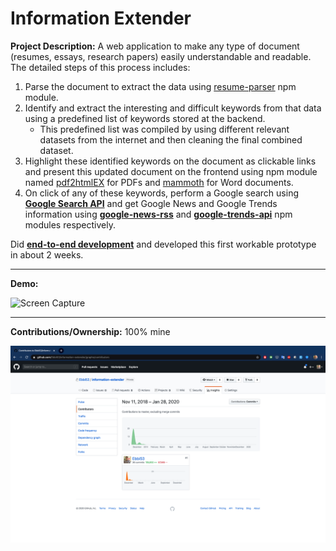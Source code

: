 # Information Extender

**Project Description:** A web application to make any type of document (resumes, essays, research papers) easily understandable and readable. The detailed steps of this process includes:
1. Parse the document to extract the data using [resume-parser](https://www.npmjs.com/package/resume-parser) npm module.
2. Identify and extract the interesting and difficult keywords from that data using a predefined list of keywords stored at the backend.
    * This predefined list was compiled by using different relevant datasets from the internet and then cleaning the final combined dataset.
3. Highlight these identified keywords on the document as clickable links and present this updated document on the frontend using  npm module named [pdf2htmlEX](https://coolwanglu.github.io/pdf2htmlEX/) for PDFs and [mammoth](https://www.npmjs.com/package/mammoth) for Word documents.
4. On click of any of these keywords, perform a Google search using **[Google Search API](https://developers.google.com/custom-search)** and get Google News and Google Trends information using **[google-news-rss](https://www.npmjs.com/package/google-news-rss)** and **[google-trends-api](https://www.npmjs.com/package/google-trends-api)** npm modules respectively.

Did **[end-to-end development](http://www.rapidsofttechnologies.com/end-to-end-website-development.php)** and developed this first workable prototype in about 2 weeks.

---

**Demo:**

![Screen Capture](https://github.com/Ebbi53/past_projects_demos/blob/master/5.%20Info-Extender/Screen%20Recording%202020-01-28%20at%201.11.51%20AM.gif)

---

**Contributions/Ownership:** 100% mine

![Screen Capture](https://github.com/Ebbi53/past_projects_demos/blob/master/5.%20Info-Extender/Screenshot%202020-01-28%20at%204.49.23%20PM.png)

